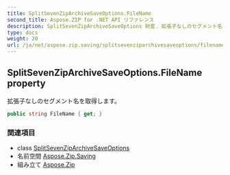 ```yaml
---
title: SplitSevenZipArchiveSaveOptions.FileName
second_title: Aspose.ZIP for .NET API リファレンス
description: SplitSevenZipArchiveSaveOptions 財産. 拡張子なしのセグメント名を取得します
type: docs
weight: 20
url: /ja/net/aspose.zip.saving/splitsevenziparchivesaveoptions/filename/
---
```

## SplitSevenZipArchiveSaveOptions.FileName property

拡張子なしのセグメント名を取得します。

```csharp
public string FileName { get; }
```

### 関連項目

* class [SplitSevenZipArchiveSaveOptions](../)
* 名前空間 [Aspose.Zip.Saving](../../splitsevenziparchivesaveoptions/)
* 組み立て [Aspose.Zip](../../../)


